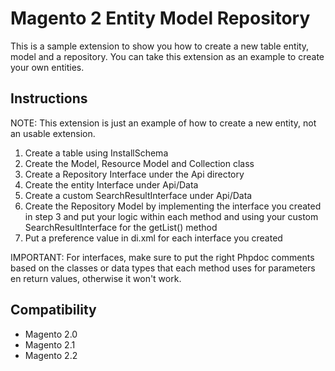 # Magento 2 Entity Model Repository
This is a sample extension to show you how to create a new table entity, model and a repository.
You can take this extension as an example to create your own entities.

## Instructions

NOTE:  This extension is just an example of how to create a new entity, not an usable extension.

1. Create a table using InstallSchema
2. Create the Model, Resource Model and Collection class
3. Create a Repository Interface under the Api directory
4. Create the entity Interface under Api/Data
5. Create a custom SearchResultInterface under Api/Data
6. Create the Repository Model by implementing the interface you created in step 3 and put your logic within each method and using your custom SearchResultInterface for the getList() method
7. Put a preference value in di.xml for each interface you created

IMPORTANT: For interfaces, make sure to put the right Phpdoc comments based on the classes or data types that each method uses for parameters en return values, otherwise it won't work.

## Compatibility
- Magento 2.0
- Magento 2.1
- Magento 2.2